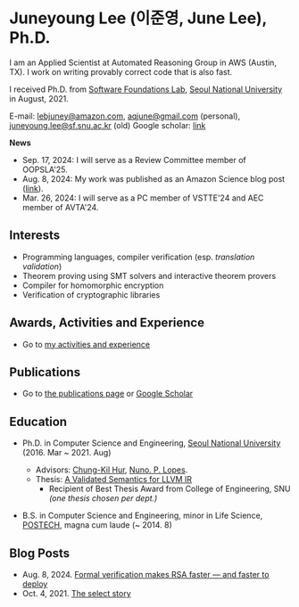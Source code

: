 # Juneyoung Lee (이준영, June Lee), Ph.D.

I am an Applied Scientist at Automated Reasoning Group in AWS (Austin, TX). I work on writing provably correct code that is also fast.

I received Ph.D. from [Software Foundations Lab](https://sf.snu.ac.kr/),
[Seoul National University](https://en.snu.ac.kr/) in August, 2021.

E-mail: lebjuney@amazon.com, aqjune@gmail.com (personal), juneyoung.lee@sf.snu.ac.kr (old)
Google scholar: [link](https://scholar.google.com/citations?user=ROTPVwkAAAAJ&hl=ko)

**News**
- Sep. 17, 2024: I will serve as a Review Committee member of OOPSLA'25.
- Aug. 8, 2024: My work was published as an Amazon Science blog post ([link](https://www.amazon.science/blog/formal-verification-makes-rsa-faster-and-faster-to-deploy)).
- Mar. 26, 2024: I will serve as a PC member of VSTTE'24 and AEC member of AVTA'24.


## Interests

- Programming languages, compiler verification (esp. _translation validation_)
- Theorem proving using SMT solvers and interactive theorem provers
- Compiler for homomorphic encryption
- Verification of cryptographic libraries

## Awards, Activities and Experience

- Go to [my activities and experience](/activities-and-experience.md)

## Publications

- Go to [the publications page](/publications.md) or [Google Scholar](https://scholar.google.com/citations?user=ROTPVwkAAAAJ&hl=en&oi=sra)

## Education

- Ph.D. in Computer Science and Engineering, [Seoul National University](https://en.snu.ac.kr/) (2016. Mar ~ 2021. Aug)
  * Advisors: [Chung-Kil Hur](https://sf.snu.ac.kr/gil.hur/), [Nuno. P. Lopes](https://web.ist.utl.pt/nuno.lopes/).
  * Thesis: [A Validated Semantics for LLVM IR](https://sf.snu.ac.kr/juneyoung.lee/thesis/)
      - Recipient of Best Thesis Award from College of Engineering, SNU *(one thesis chosen per dept.)*

- B.S. in Computer Science and Engineering, minor in Life Science, [POSTECH](https://www.postech.ac.kr/eng/), magna cum laude (~ 2014. 8)

## Blog Posts

- Aug. 8, 2024. [Formal verification makes RSA faster — and faster to deploy](https://www.amazon.science/blog/formal-verification-makes-rsa-faster-and-faster-to-deploy)
- Oct. 4, 2021. [The select story](posts/2021-10-4.the-select-story.html)
